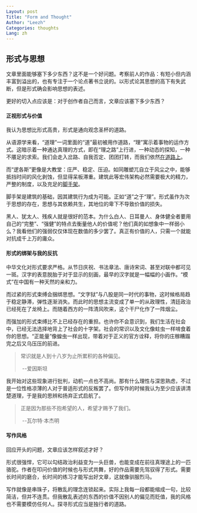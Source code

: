 ```yaml
---
Layout: post
Title: "Form and Thought"
Author: "Leezh"
Categories: thoughts
Lang: zh
---
```

## 形式与思想

文章里面能够塞下多少东西？这不是一个好问题。考察前人的作品：有短小但内涵丰富到溢出的，也有专注于一个论点著书立说的。以形式论其思想的高下有失武断，但是形式确会影响思想的表述。

更好的切入点应该是：对于创作者自己而言，文章应该塞下多少东西？

<!-- more -->

#### 正视形式与价值

我认为思想比形式高贵，形式是通向观念圣杯的道路。

从语源学来看，“道理”一词里面的“道”最初被用作道路，“理”寓示着事物的运作方式。这暗示着一种通达真理的方式，即在“理之路”上行进，一种动态的探知，一种不餍足的求索。我们会走入岔路、自我否定、团团打转，而我们依然[在道路上](https://zh.wikipedia.org/wiki/%E9%A9%AC%E4%B8%81%C2%B7%E6%B5%B7%E5%BE%B7%E6%A0%BC%E5%B0%94#%E8%91%97%E4%BD%9C)。

而“逻各斯”更像是大教堂：庄严、稳定、压迫。如同雕塑兀自立于风尘之中，能够抵挡时间的风化剥蚀，但显得呆板滞重。建筑此等宏伟架构必然需要极大的精力，严整的制度，以及充足的[脚手架](https://leezh76.github.io/2018/07/14/scaffolding-and-prism/)。

脚手架是建筑的基础，因其建筑行为成为可能。正如“道”之于“理”。形式虽作为次于思想的存在，思想与其依赖共生，其地位的卑下不导致价值的损失。

黑人、犹太人、残疾人就是很好的范本。为什么白人、日耳曼人、身体健全者要用自己的“完整”、“强健”的特点去衡量他人的价值呢？他们真的如想象中一样弱小么？我看他们的强弱仅仅体现在数值的多少罢了。真正有价值的人，只需一个就能对抗成千上万的庸众。

#### 形式的绑架与我的反抗

中华文化对形式要求严格。从节日庆祝、书法章法、唐诗宋词、甚至对联中都可见一斑。汉字的表意脱胎于对于显示的刻画，最早的汉字就是一幅幅的小画作。“模式”在中国有一种天然的亲和力。

而过紧的形式束缚会捆绑思想。“文字狱”与八股是同一时代的事物，这时候格局趋于稳定静滞，弹性逐渐消失。而此时的思想主流变成了单一的从政理性，清廷政治已经死在了龙椅上。而随着西方的一阵清风吹来，这个干尸化作了一阵烟尘。

而强加的形式束缚比不上已经存在的重担。也许你不会意识到，我们生活在社会中，已经无法选择地背上了社会的十字架。社会的常识以及文化像蛀虫一样啃食着你的思想。“正能量”像蝗虫一样出现，带着对于正义的官方诠释，将你的庄稼糟蹋完之后又乌压压的前进。

> 常识就是人到十八岁为止所累积的各种偏见。
>
> ​											--爱因斯坦

我开始对这些现象进行批判，动机一点也不高尚。那有什么理性与深思熟虑，不过是一位性格凉薄的人对于普适形式的反叛罢了。但写作的时候我认为至少应该讲清楚道理，于是我的思辨和扬弃正式启航了。

> 正是因为那些不抱希望的人，希望才赐予了我们。
>
> ​											--瓦尔特·本杰明

#### 写作风格

回应开头的问题，文章应该怎样叙述才好？

形式很强悍，它可以勾结政治利益变为一头巨兽，也能变成在前往真理途上的一匹骆驼。作者在叩问价值的时候也与形式共舞，好的作品需要先驾驭得了形式。需要长时间的磨合，长时间的练习才能写出好文章，这就像驯服烈马。

写作就像是串珠子，将散乱的理念连锁起来。实际上我每一段都能缩成一句，比较简洁，但并不连贯。但我散乱表述的东西的价值不因别人的偏见而贬值，我的风格也不需要模仿任何人。探寻形式应当是独行者的道路。